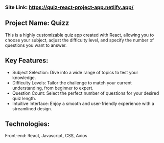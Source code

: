 ### Site Link: https://quiz-react-project-app.netlify.app/
## Project Name: Quizz 
This is a highly customizable quiz app created with React, allowing you to choose your subject, adjust the difficulty level, and specify the number of questions you want to answer.

## Key Features:
* Subject Selection: Dive into a wide range of topics to test your knowledge.
* Difficulty Levels: Tailor the challenge to match your current understanding, from beginner to expert.
* Question Count: Select the perfect number of questions for your desired quiz length.
* Intuitive Interface: Enjoy a smooth and user-friendly experience with a streamlined design.

## Technologies:
Front-end: React, Javascript, CSS, Axios
